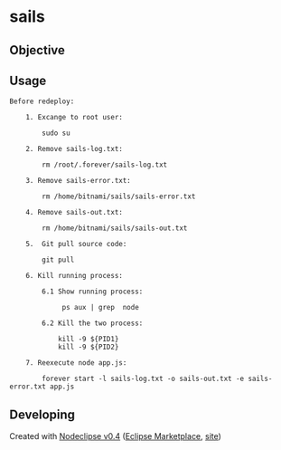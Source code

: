 # sails

## Objective



## Usage
	
	Before redeploy:

		1. Excange to root user:
		
			sudo su

		2. Remove sails-log.txt: 

			rm /root/.forever/sails-log.txt	

		3. Remove sails-error.txt:
			
			rm /home/bitnami/sails/sails-error.txt
			
		4. Remove sails-out.txt:

			rm /home/bitnami/sails/sails-out.txt
		
		5.  Git pull source code:

			git pull
			
		6. Kill running process:

			6.1 Show running process:
			
				 ps aux | grep  node
		
			6.2 Kill the two process:
			
				kill -9 ${PID1}
				kill -9 ${PID2}

		7. Reexecute node app.js:
		
			forever start -l sails-log.txt -o sails-out.txt -e sails-error.txt app.js

## Developing


Created with [Nodeclipse v0.4](https://github.com/Nodeclipse/nodeclipse-1)
 ([Eclipse Marketplace](http://marketplace.eclipse.org/content/nodeclipse), [site](http://www.nodeclipse.org))   
